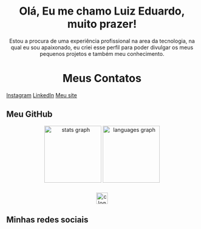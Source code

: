 <h1 align="center">Olá, Eu me chamo Luiz Eduardo, muito prazer!</h1>
<p align="center">Estou a procura de uma experiência profissional na area da tecnologia, na qual eu sou apaixonado, eu criei esse perfil para poder divulgar os meus pequenos projetos e também meu conhecimento.</p> 

<h1 align="center"> Meus Contatos </h1>

<a href="https://www.instagram.com/luiz.eduardosf" target="_blank">Instagram</a>
<a href="https://www.linkedin.com/in/luiz-eduardo-sf/" target="_blank">LinkedIn</a>
<a href="https://luiz-eduardo-sf.netlify.app/" target="_blank">Meu site</a>

## Meu GitHub
<div align="center">
  <img src="https://github-readme-stats.vercel.app/api?username=Luiz-Eduardo-SF&hide_title=false&hide_rank=false&show_icons=true&include_all_commits=true&count_private=true&disable_animations=false&theme=dracula&locale=en&hide_border=false" height="150" alt="stats graph"  />
  <img src="https://github-readme-stats.vercel.app/api/top-langs?username=Luiz-Eduardo-SF&locale=en&hide_title=false&layout=compact&card_width=320&langs_count=5&theme=dracula&hide_border=false" height="150" alt="languages graph"  />
</div>

###

<div align="center">
  <img src="https://cdn.jsdelivr.net/gh/devicons/devicon/icons/c/c-plain.svg" height="30" alt="c logo"  />
</div>

###

## Minhas redes sociais



